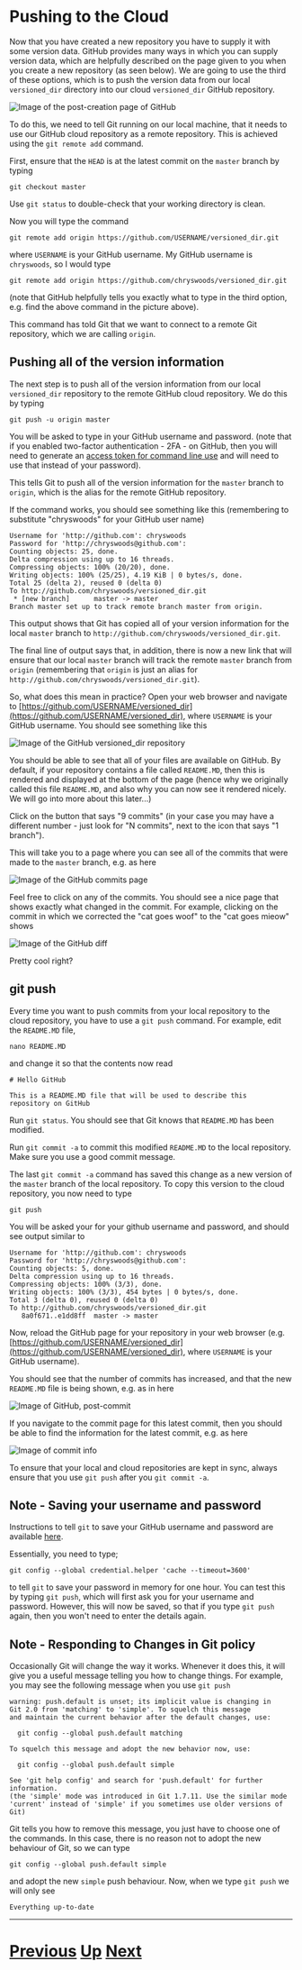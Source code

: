 # Pushing to the Cloud

Now that you have created a new repository you have to supply
it with some version data. GitHub provides many ways in which you can
supply version data, which are helpfully described on the page
given to you when you create a new repository (as seen below). 
We are going to use the third of these options, which is to
push the version data from our local `versioned_dir` directory
into our cloud `versioned_dir` GitHub repository.

![Image of the post-creation page of GitHub](github_created.jpg)

To do this, we need to tell Git running on our local machine, 
that it needs to use our GitHub cloud repository as a remote
repository. This is achieved using the `git remote add` command.

First, ensure that the `HEAD` is at the latest commit on the `master`
branch by typing

```
git checkout master
```

Use `git status` to double-check that your working directory is clean.

Now you will type the command

```
git remote add origin https://github.com/USERNAME/versioned_dir.git
```

where `USERNAME` is your GitHub username. My GitHub username is `chryswoods`,
so I would type

```
git remote add origin https://github.com/chryswoods/versioned_dir.git
```

(note that GitHub helpfully tells you exactly what to type in the third
option, e.g. find the above command in the picture above).

This command has told Git that we want to connect to a remote Git repository, 
which we are calling `origin`.

## Pushing all of the version information

The next step is to push all of the version information from our local 
`versioned_dir` repository to the remote GitHub cloud repository. We do
this by typing

```
git push -u origin master
```

You will be asked to type in your GitHub username and password.
(note that if you enabled two-factor authentication - 2FA - on GitHub,
then you will need to generate an [access token for command line use](https://help.github.com/articles/creating-an-access-token-for-command-line-use/)
and will need to use that instead of your password).

This tells Git to push all of the version information for the `master` branch
to `origin`, which is the alias for the remote GitHub repository.

If the command works, you should see something like this
(remembering to substitute "chryswoods" for your GitHub user name)

```
Username for 'http://github.com': chryswoods
Password for 'http://chryswoods@github.com': 
Counting objects: 25, done.
Delta compression using up to 16 threads.
Compressing objects: 100% (20/20), done.
Writing objects: 100% (25/25), 4.19 KiB | 0 bytes/s, done.
Total 25 (delta 2), reused 0 (delta 0)
To http://github.com/chryswoods/versioned_dir.git
 * [new branch]      master -> master
Branch master set up to track remote branch master from origin.
```

This output shows that Git has copied all of your version information
for the local `master` branch to `http://github.com/chryswoods/versioned_dir.git`.

The final line of output says that, in addition, there is now a new link
that will ensure that our local `master` branch will track the remote
`master` branch from `origin` (remembering that `origin` is just an alias
for `http://github.com/chryswoods/versioned_dir.git`).

So, what does this mean in practice? Open your web browser and navigate
to [https://github.com/USERNAME/versioned_dir](https://github.com/USERNAME/versioned_dir),
where `USERNAME` is your GitHub username. You should see something like this

![Image of the GitHub versioned_dir repository](github_repo.jpg)

You should be able to see that all of your files are available on GitHub.
By default, if your repository contains a file called `README.MD`, then this
is rendered and displayed at the bottom of the page (hence why we originally
called this file `README.MD`, and also why you can now see it rendered nicely.
We will go into more about this later...)

Click on the button that says "9 commits" (in your case you may have a different
number - just look for "N commits", next to the icon that says "1 branch").

This will take you to a page where you can see all of the commits that were
made to the `master` branch, e.g. as here

![Image of the GitHub commits page](github_commits.jpg)

Feel free to click on any of the commits. You should see a nice page that
shows exactly what changed in the commit. For example, clicking on the commit
in which we corrected the "cat goes woof" to the "cat goes mieow" shows

![Image of the GitHub diff](github_diff.jpg)

Pretty cool right?

## git push

Every time you want to push commits from your local repository to the cloud 
repository, you have to use a `git push` command. For example, edit 
the `README.MD` file,

```
nano README.MD
```

and change it so that the contents now read

```
# Hello GitHub

This is	a README.MD file that will be used to describe this
repository on GitHub
```

Run `git status`. You should see that Git knows that `README.MD` has
been modified.

Run `git commit -a` to commit this modified `README.MD` to the local
repository. Make sure you use a good commit message.

The last `git commit -a` command has saved this change as a new version
of the `master` branch of the local repository. To copy this version
to the cloud repository, you now need to type

```
git push
```

You will be asked your for your github username and password, and should
see output similar to

```
Username for 'http://github.com': chryswoods
Password for 'http://chryswoods@github.com': 
Counting objects: 5, done.
Delta compression using up to 16 threads.
Compressing objects: 100% (3/3), done.
Writing objects: 100% (3/3), 454 bytes | 0 bytes/s, done.
Total 3 (delta 0), reused 0 (delta 0)
To http://github.com/chryswoods/versioned_dir.git
   8a0f671..e1dd8ff  master -> master
```

Now, reload the GitHub page for your repository in your web browser
(e.g. [https://github.com/USERNAME/versioned_dir](https://github.com/USERNAME/versioned_dir),
where `USERNAME` is your GitHub username).
 
You should see that the number of commits has increased, and that
the new `README.MD` file is being shown, e.g. as in here

![Image of GitHub, post-commit](github_post1.jpg)

If you navigate to the commit page for this latest commit, then 
you should be able to find the information for the latest commit,
e.g. as here

![Image of commit info](github_post2.jpg)

To ensure that your local and cloud repositories are kept in sync,
always ensure that you use `git push` after you `git commit -a`.

## Note - Saving your username and password

Instructions to tell `git` to save your GitHub username and password
are available [here](https://help.github.com/articles/caching-your-github-password-in-git/#platform-all).

Essentially, you need to type;

```
git config --global credential.helper 'cache --timeout=3600'
```

to tell `git` to save your password in memory for one hour. 
You can test this by typing `git push`, which will first ask you for your
username and password. However, this will now be saved, so that if you
type `git push` again, then you won't need to enter the details again.

## Note - Responding to Changes in Git policy

Occasionally Git will change the way it works. Whenever it does this, it
will give you a useful message telling you how to change things. For example,
you may see the following message when you use `git push`

```
warning: push.default is unset; its implicit value is changing in
Git 2.0 from 'matching' to 'simple'. To squelch this message
and maintain the current behavior after the default changes, use:

  git config --global push.default matching

To squelch this message and adopt the new behavior now, use:

  git config --global push.default simple

See 'git help config' and search for 'push.default' for further information.
(the 'simple' mode was introduced in Git 1.7.11. Use the similar mode
'current' instead of 'simple' if you sometimes use older versions of Git)
```

Git tells you how to remove this message, you just have to choose
one of the commands. In this case, there is no reason not to adopt the
new behaviour of Git, so we can type

```
git config --global push.default simple
```

and adopt the new `simple` push behaviour. Now, when we type `git push`
we will only see

```
Everything up-to-date
```

***

# [Previous](github.md) [Up](README.md) [Next](markdown.md)
